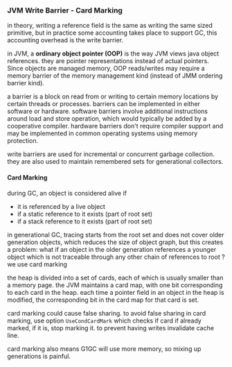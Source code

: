 ### JVM Write Barrier - Card Marking
in theory, writing a reference field is the same as writing the same sized primitive, but in practice some accounting takes place to support GC, this accounting overhead is the write barrier.

in JVM, a **ordinary object pointer (OOP)** is the way JVM views java object references. they are pointer representations instead of actual pointers. Since objects are managed memory, OOP reads/writes may require a memory barrier of the memory management kind (instead of JMM ordering barrier kind).

a barrier is a block on read from or writing to certain memory locations by certain threads or processes. barriers can be implemented in either software or hardware. software barriers involve additional instructions around load and store operation, which would typically be added by a cooperative compiler. hardware barriers don't require compiler support and may be implemented in common operating systems using memory protection.

write barriers are used for incremental or concurrent garbage collection. they are also used to maintain remembered sets for generational collectors.

#### Card Marking
during GC, an object is considered alive if
* it is referenced by a live object
* if a static reference to it exists (part of root set)
* if a stack reference to it exists (part of root set)

in generational GC, tracing starts from the root set and does not cover older generation objects, which reduces the size of object graph, but this creates a problem: what if an object in the older generation references a younger object which is not traceable through any other chain of references to root ? we use card marking

the heap is divided into a set of cards, each of which is usually smaller than a memory page. the JVM maintains a card map, with one bit corresponding to each card in the heap. each time a pointer field in an object in the heap is modified, the corresponding bit in the card map for that card is set.

card marking could cause false sharing. to avoid false sharing in card marking, use option `UseCondCardMark` which checks if card if already marked, if it is, stop marking it. to prevent having writes invalidate cache line.

card marking also means G1GC will use more memory, so mixing up generations is painful.
